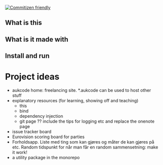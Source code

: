 [![Commitizen friendly](https://img.shields.io/badge/commitizen-friendly-brightgreen.svg)](http://commitizen.github.io/cz-cli/)

## What is this

## What is it made with

## Install and run

# Project ideas

- aukcode home: freelancing site. \*.aukcode can be used to host other stuff
- explanatory resources (for learning, showing off and teaching)
  - this
  - bind
  - dependency injection
  - git page ?? include the tips for logging etc and replace the onenote page
- issue tracker board
- Eurovision scoring board for parties
- Forholdsapp. Liste med ting som kan gjøres og måter de kan gjøres på etc.
  Random tidspunkt for når man får en random sammensetning: make it work!
- a utility package in the monorepo
